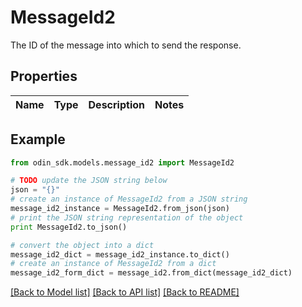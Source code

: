 # MessageId2

The ID of the message into which to send the response.

## Properties

Name | Type | Description | Notes
------------ | ------------- | ------------- | -------------

## Example

```python
from odin_sdk.models.message_id2 import MessageId2

# TODO update the JSON string below
json = "{}"
# create an instance of MessageId2 from a JSON string
message_id2_instance = MessageId2.from_json(json)
# print the JSON string representation of the object
print MessageId2.to_json()

# convert the object into a dict
message_id2_dict = message_id2_instance.to_dict()
# create an instance of MessageId2 from a dict
message_id2_form_dict = message_id2.from_dict(message_id2_dict)
```
[[Back to Model list]](../README.md#documentation-for-models) [[Back to API list]](../README.md#documentation-for-api-endpoints) [[Back to README]](../README.md)


